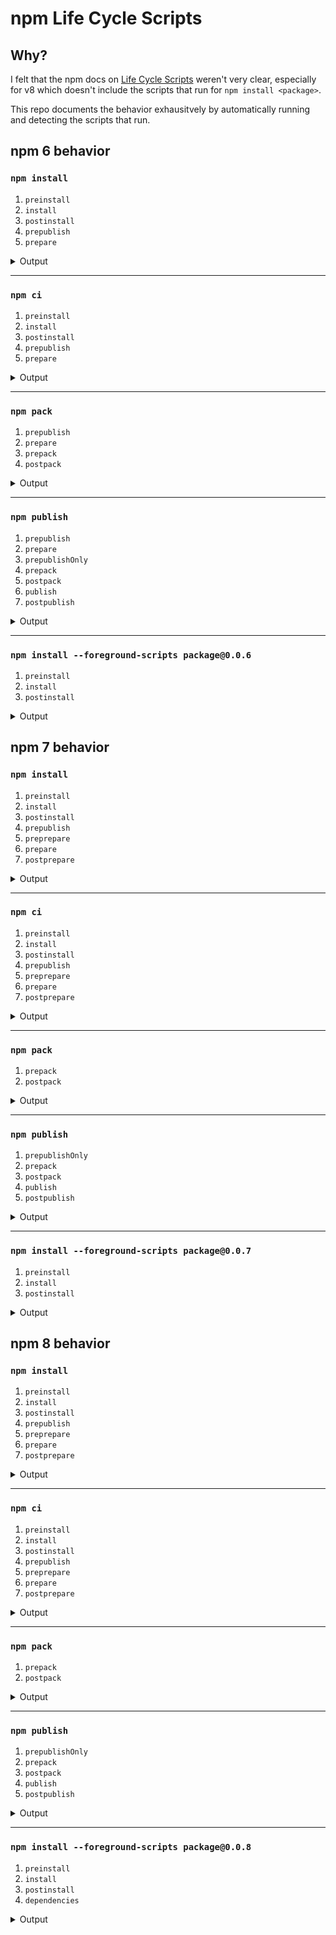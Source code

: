 # npm Life Cycle Scripts

## Why?

I felt that the npm docs on [Life Cycle Scripts](https://docs.npmjs.com/cli/v8/using-npm/scripts#life-cycle-scripts) weren't very clear, especially for v8 which doesn't include the scripts that run for `npm install <package>`.

This repo documents the behavior exhausitvely by automatically running and detecting the scripts that run.


<!-- behavior:start -->
## npm 6 behavior

### `npm install`

1. `preinstall`
2. `install`
3. `postinstall`
4. `prepublish`
5. `prepare`

<details>
<summary>Output</summary><br>

```
> @ preinstall .
> echo '[TEST-LOG] preinstall'

[TEST-LOG] preinstall

> undefined install .
> echo '[TEST-LOG] install'

[TEST-LOG] install

> undefined postinstall .
> echo '[TEST-LOG] postinstall'

[TEST-LOG] postinstall
npm WARN prepublish-on-install As of npm@5, `prepublish` scripts are deprecated.
npm WARN prepublish-on-install Use `prepare` for build steps and `prepublishOnly` for upload-only.
npm WARN prepublish-on-install See the deprecation note in `npm help scripts` for more information.

> undefined prepublish .
> echo '[TEST-LOG] prepublish'

[TEST-LOG] prepublish

> undefined prepare .
> echo '[TEST-LOG] prepare'

[TEST-LOG] prepare
npm WARN a No description
npm WARN a No repository field.
npm WARN a No license field.

up to date in 0.169s
```
</details>

---

### `npm ci`

1. `preinstall`
2. `install`
3. `postinstall`
4. `prepublish`
5. `prepare`

<details>
<summary>Output</summary><br>

```
> @ preinstall .
> echo '[TEST-LOG] preinstall'

[TEST-LOG] preinstall

> @ install .
> echo '[TEST-LOG] install'

[TEST-LOG] install

> @ postinstall .
> echo '[TEST-LOG] postinstall'

[TEST-LOG] postinstall

> @ prepublish .
> echo '[TEST-LOG] prepublish'

[TEST-LOG] prepublish

> @ prepare .
> echo '[TEST-LOG] prepare'

[TEST-LOG] prepare
added 0 packages in 0.071s
```
</details>

---

### `npm pack`

1. `prepublish`
2. `prepare`
3. `prepack`
4. `postpack`

<details>
<summary>Output</summary><br>

```
npm WARN prepublish-on-install As of npm@5, `prepublish` scripts are deprecated.
npm WARN prepublish-on-install Use `prepare` for build steps and `prepublishOnly` for upload-only.
npm WARN prepublish-on-install See the deprecation note in `npm help scripts` for more information.

> package@0.0.0 prepublish .
> echo '[TEST-LOG] prepublish'

[TEST-LOG] prepublish

> package@0.0.0 prepare .
> echo '[TEST-LOG] prepare'

[TEST-LOG] prepare

> package@0.0.0 prepack .
> echo '[TEST-LOG] prepack'

[TEST-LOG] prepack

> package@0.0.0 postpack .
> echo '[TEST-LOG] postpack'

[TEST-LOG] postpack
npm notice 
npm notice 📦  package@0.0.0
npm notice === Tarball Contents === 
npm notice 738B package.json
npm notice === Tarball Details === 
npm notice name:          package                                 
npm notice version:       0.0.0                                   
npm notice filename:      package-0.0.0.tgz                       
npm notice package size:  301 B                                   
npm notice unpacked size: 738 B                                   
npm notice shasum:        2544a209ca24c029064851307f274e29eade4173
npm notice integrity:     sha512-hHEe9o8Cts1xx[...]SVCcKQD1/q/Pw==
npm notice total files:   1                                       
npm notice 
package-0.0.0.tgz
```
</details>

---

### `npm publish`

1. `prepublish`
2. `prepare`
3. `prepublishOnly`
4. `prepack`
5. `postpack`
6. `publish`
7. `postpublish`

<details>
<summary>Output</summary><br>

```
npm WARN prepublish-on-install As of npm@5, `prepublish` scripts are deprecated.
npm WARN prepublish-on-install Use `prepare` for build steps and `prepublishOnly` for upload-only.
npm WARN prepublish-on-install See the deprecation note in `npm help scripts` for more information.

> package@0.0.6 prepublish .
> echo '[TEST-LOG] prepublish'

[TEST-LOG] prepublish

> package@0.0.6 prepare .
> echo '[TEST-LOG] prepare'

[TEST-LOG] prepare

> package@0.0.6 prepublishOnly .
> echo '[TEST-LOG] prepublishOnly'

[TEST-LOG] prepublishOnly

> package@0.0.6 prepack .
> echo '[TEST-LOG] prepack'

[TEST-LOG] prepack

> package@0.0.6 postpack .
> echo '[TEST-LOG] postpack'

[TEST-LOG] postpack
npm notice 
npm notice 📦  package@0.0.6
npm notice === Tarball Contents === 
npm notice 738B package.json
npm notice === Tarball Details === 
npm notice name:          package                                 
npm notice version:       0.0.6                                   
npm notice package size:  302 B                                   
npm notice unpacked size: 738 B                                   
npm notice shasum:        1ae31c69c838602b8b53954e4ef18cdf65b53233
npm notice integrity:     sha512-/oiVDTiqD+BQp[...]r8iYHK+j919vw==
npm notice total files:   1                                       
npm notice 

> package@0.0.6 publish .
> echo '[TEST-LOG] publish'

[TEST-LOG] publish

> package@0.0.6 postpublish .
> echo '[TEST-LOG] postpublish'

[TEST-LOG] postpublish
+ package@0.0.6
```
</details>

---

### `npm install --foreground-scripts package@0.0.6`

1. `preinstall`
2. `install`
3. `postinstall`

<details>
<summary>Output</summary><br>

```
> package@0.0.6 preinstall ./node_modules/package
> echo '[TEST-LOG] preinstall'

[TEST-LOG] preinstall

> package@0.0.6 install ./node_modules/package
> echo '[TEST-LOG] install'

[TEST-LOG] install

> package@0.0.6 postinstall ./node_modules/package
> echo '[TEST-LOG] postinstall'

[TEST-LOG] postinstall
npm WARN a No description
npm WARN a No repository field.
npm WARN a No license field.

+ package@0.0.6
added 1 package in 0.225s
```
</details>


## npm 7 behavior

### `npm install`

1. `preinstall`
2. `install`
3. `postinstall`
4. `prepublish`
5. `preprepare`
6. `prepare`
7. `postprepare`

<details>
<summary>Output</summary><br>

```
npm WARN ancient lockfile 
npm WARN ancient lockfile The package-lock.json file was created with an old version of npm,
npm WARN ancient lockfile so supplemental metadata must be fetched from the registry.
npm WARN ancient lockfile 
npm WARN ancient lockfile This is a one-time fix-up, please be patient...
npm WARN ancient lockfile 

> preinstall
> echo '[TEST-LOG] preinstall'

[TEST-LOG] preinstall

> install
> echo '[TEST-LOG] install'

[TEST-LOG] install

> postinstall
> echo '[TEST-LOG] postinstall'

[TEST-LOG] postinstall

> prepublish
> echo '[TEST-LOG] prepublish'

[TEST-LOG] prepublish

> preprepare
> echo '[TEST-LOG] preprepare'

[TEST-LOG] preprepare

> prepare
> echo '[TEST-LOG] prepare'

[TEST-LOG] prepare

> postprepare
> echo '[TEST-LOG] postprepare'

[TEST-LOG] postprepare

up to date, audited 1 package in 299ms

found 0 vulnerabilities
```
</details>

---

### `npm ci`

1. `preinstall`
2. `install`
3. `postinstall`
4. `prepublish`
5. `preprepare`
6. `prepare`
7. `postprepare`

<details>
<summary>Output</summary><br>

```
npm WARN ancient lockfile 
npm WARN ancient lockfile The package-lock.json file was created with an old version of npm,
npm WARN ancient lockfile so supplemental metadata must be fetched from the registry.
npm WARN ancient lockfile 
npm WARN ancient lockfile This is a one-time fix-up, please be patient...
npm WARN ancient lockfile 

> preinstall
> echo '[TEST-LOG] preinstall'

[TEST-LOG] preinstall

> install
> echo '[TEST-LOG] install'

[TEST-LOG] install

> postinstall
> echo '[TEST-LOG] postinstall'

[TEST-LOG] postinstall

> prepublish
> echo '[TEST-LOG] prepublish'

[TEST-LOG] prepublish

> preprepare
> echo '[TEST-LOG] preprepare'

[TEST-LOG] preprepare

> prepare
> echo '[TEST-LOG] prepare'

[TEST-LOG] prepare

> postprepare
> echo '[TEST-LOG] postprepare'

[TEST-LOG] postprepare

up to date, audited 1 package in 299ms

found 0 vulnerabilities
```
</details>

---

### `npm pack`

1. `prepack`
2. `postpack`

<details>
<summary>Output</summary><br>

```
> package@0.0.0 prepack
> echo '[TEST-LOG] prepack'

[TEST-LOG] prepack

> package@0.0.0 postpack
> echo '[TEST-LOG] postpack'

[TEST-LOG] postpack
npm notice 
npm notice 📦  package@0.0.0
npm notice === Tarball Contents === 
npm notice 738B package.json
npm notice === Tarball Details === 
npm notice name:          package                                 
npm notice version:       0.0.0                                   
npm notice filename:      package-0.0.0.tgz                       
npm notice package size:  296 B                                   
npm notice unpacked size: 738 B                                   
npm notice shasum:        13b4a45fad1c359e3909135f41a290b250bfbda2
npm notice integrity:     sha512-w0O+CNEePTcxn[...]YANVfH1dOtvWg==
npm notice total files:   1                                       
npm notice 
package-0.0.0.tgz
```
</details>

---

### `npm publish`

1. `prepublishOnly`
2. `prepack`
3. `postpack`
4. `publish`
5. `postpublish`

<details>
<summary>Output</summary><br>

```
> package@0.0.7 prepublishOnly
> echo '[TEST-LOG] prepublishOnly'

[TEST-LOG] prepublishOnly

> package@0.0.7 prepack
> echo '[TEST-LOG] prepack'

[TEST-LOG] prepack

> package@0.0.7 postpack
> echo '[TEST-LOG] postpack'

[TEST-LOG] postpack
npm notice 
npm notice 📦  package@0.0.7
npm notice === Tarball Contents === 
npm notice 738B package.json
npm notice === Tarball Details === 
npm notice name:          package                                 
npm notice version:       0.0.7                                   
npm notice filename:      package-0.0.7.tgz                       
npm notice package size:  297 B                                   
npm notice unpacked size: 738 B                                   
npm notice shasum:        3a0a359eb7bee15ab53e8b3ada30c6307d479b04
npm notice integrity:     sha512-T6+14XElAdtFL[...]rRkPklNyWo5pw==
npm notice total files:   1                                       
npm notice 

> package@0.0.7 publish
> echo '[TEST-LOG] publish'

[TEST-LOG] publish

> package@0.0.7 postpublish
> echo '[TEST-LOG] postpublish'

[TEST-LOG] postpublish
+ package@0.0.7
```
</details>

---

### `npm install --foreground-scripts package@0.0.7`

1. `preinstall`
2. `install`
3. `postinstall`

<details>
<summary>Output</summary><br>

```
> package@0.0.7 preinstall
> echo '[TEST-LOG] preinstall'

[TEST-LOG] preinstall

> package@0.0.7 install
> echo '[TEST-LOG] install'

[TEST-LOG] install

> package@0.0.7 postinstall
> echo '[TEST-LOG] postinstall'

[TEST-LOG] postinstall

added 1 package in 299ms
```
</details>


## npm 8 behavior

### `npm install`

1. `preinstall`
2. `install`
3. `postinstall`
4. `prepublish`
5. `preprepare`
6. `prepare`
7. `postprepare`

<details>
<summary>Output</summary><br>

```
npm WARN ancient lockfile 
npm WARN ancient lockfile The package-lock.json file was created with an old version of npm,
npm WARN ancient lockfile so supplemental metadata must be fetched from the registry.
npm WARN ancient lockfile 
npm WARN ancient lockfile This is a one-time fix-up, please be patient...
npm WARN ancient lockfile 

> preinstall
> echo '[TEST-LOG] preinstall'

[TEST-LOG] preinstall

> install
> echo '[TEST-LOG] install'

[TEST-LOG] install

> postinstall
> echo '[TEST-LOG] postinstall'

[TEST-LOG] postinstall

> prepublish
> echo '[TEST-LOG] prepublish'

[TEST-LOG] prepublish

> preprepare
> echo '[TEST-LOG] preprepare'

[TEST-LOG] preprepare

> prepare
> echo '[TEST-LOG] prepare'

[TEST-LOG] prepare

> postprepare
> echo '[TEST-LOG] postprepare'

[TEST-LOG] postprepare

up to date, audited 1 package in 197ms

found 0 vulnerabilities
```
</details>

---

### `npm ci`

1. `preinstall`
2. `install`
3. `postinstall`
4. `prepublish`
5. `preprepare`
6. `prepare`
7. `postprepare`

<details>
<summary>Output</summary><br>

```
npm WARN ancient lockfile 
npm WARN ancient lockfile The package-lock.json file was created with an old version of npm,
npm WARN ancient lockfile so supplemental metadata must be fetched from the registry.
npm WARN ancient lockfile 
npm WARN ancient lockfile This is a one-time fix-up, please be patient...
npm WARN ancient lockfile 

> preinstall
> echo '[TEST-LOG] preinstall'

[TEST-LOG] preinstall

> install
> echo '[TEST-LOG] install'

[TEST-LOG] install

> postinstall
> echo '[TEST-LOG] postinstall'

[TEST-LOG] postinstall

> prepublish
> echo '[TEST-LOG] prepublish'

[TEST-LOG] prepublish

> preprepare
> echo '[TEST-LOG] preprepare'

[TEST-LOG] preprepare

> prepare
> echo '[TEST-LOG] prepare'

[TEST-LOG] prepare

> postprepare
> echo '[TEST-LOG] postprepare'

[TEST-LOG] postprepare

up to date, audited 1 package in 197ms

found 0 vulnerabilities
```
</details>

---

### `npm pack`

1. `prepack`
2. `postpack`

<details>
<summary>Output</summary><br>

```
> package@0.0.0 prepack
> echo '[TEST-LOG] prepack'

[TEST-LOG] prepack

> package@0.0.0 postpack
> echo '[TEST-LOG] postpack'

[TEST-LOG] postpack
npm notice 
npm notice 📦  package@0.0.0
npm notice === Tarball Contents === 
npm notice 738B package.json
npm notice === Tarball Details === 
npm notice name:          package                                 
npm notice version:       0.0.0                                   
npm notice filename:      package-0.0.0.tgz                       
npm notice package size:  296 B                                   
npm notice unpacked size: 738 B                                   
npm notice shasum:        13b4a45fad1c359e3909135f41a290b250bfbda2
npm notice integrity:     sha512-w0O+CNEePTcxn[...]YANVfH1dOtvWg==
npm notice total files:   1                                       
npm notice 
package-0.0.0.tgz
```
</details>

---

### `npm publish`

1. `prepublishOnly`
2. `prepack`
3. `postpack`
4. `publish`
5. `postpublish`

<details>
<summary>Output</summary><br>

```
> package@0.0.8 prepublishOnly
> echo '[TEST-LOG] prepublishOnly'

[TEST-LOG] prepublishOnly

> package@0.0.8 prepack
> echo '[TEST-LOG] prepack'

[TEST-LOG] prepack

> package@0.0.8 postpack
> echo '[TEST-LOG] postpack'

[TEST-LOG] postpack
npm notice 
npm notice 📦  package@0.0.8
npm notice === Tarball Contents === 
npm notice 738B package.json
npm notice === Tarball Details === 
npm notice name:          package                                 
npm notice version:       0.0.8                                   
npm notice filename:      package-0.0.8.tgz                       
npm notice package size:  297 B                                   
npm notice unpacked size: 738 B                                   
npm notice shasum:        07fce71eff96b48f873d8f65a60add6f29a8e032
npm notice integrity:     sha512-rav9gjaXIIXWo[...]Z9vAIISdZhzWA==
npm notice total files:   1                                       
npm notice 
npm notice Publishing to http://localhost:55188/

> package@0.0.8 publish
> echo '[TEST-LOG] publish'

[TEST-LOG] publish

> package@0.0.8 postpublish
> echo '[TEST-LOG] postpublish'

[TEST-LOG] postpublish
+ package@0.0.8
```
</details>

---

### `npm install --foreground-scripts package@0.0.8`

1. `preinstall`
2. `install`
3. `postinstall`
4. `dependencies`

<details>
<summary>Output</summary><br>

```
> package@0.0.8 preinstall
> echo '[TEST-LOG] preinstall'

[TEST-LOG] preinstall

> package@0.0.8 install
> echo '[TEST-LOG] install'

[TEST-LOG] install

> package@0.0.8 postinstall
> echo '[TEST-LOG] postinstall'

[TEST-LOG] postinstall

> dependencies
> echo '[TEST-LOG] dependencies'

[TEST-LOG] dependencies

added 1 package in 220ms
```
</details>

<!-- behavior:end -->
